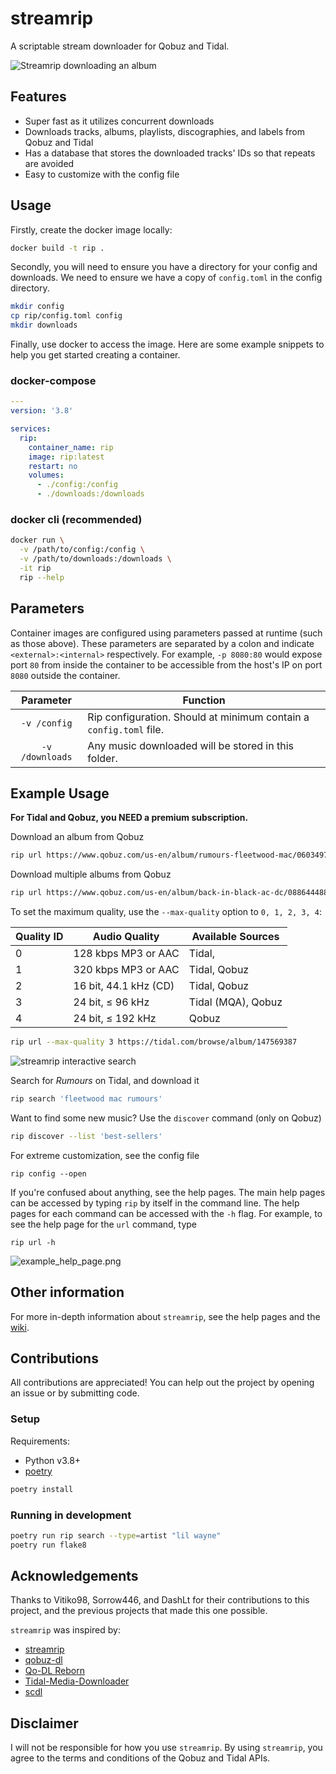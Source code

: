 # streamrip

A scriptable stream downloader for Qobuz and Tidal.

![Streamrip downloading an album](https://github.com/nathom/streamrip/blob/dev/demo/download_album.png?raw=true)

## Features

- Super fast as it utilizes concurrent downloads
- Downloads tracks, albums, playlists, discographies, and labels from Qobuz and Tidal
- Has a database that stores the downloaded tracks' IDs so that repeats are avoided
- Easy to customize with the config file

## Usage

Firstly, create the docker image locally:

```bash
docker build -t rip .
```

Secondly, you will need to ensure you have a directory for your config and downloads. We need to ensure we have a copy of `config.toml` in the config directory.

```bash
mkdir config
cp rip/config.toml config
mkdir downloads
```

Finally, use docker to access the image. Here are some example snippets to help you get started creating a container.

### docker-compose

```yaml
---
version: '3.8'

services:
  rip:
    container_name: rip
    image: rip:latest
    restart: no
    volumes:
      - ./config:/config
      - ./downloads:/downloads
```

### docker cli (recommended)

```bash
docker run \
  -v /path/to/config:/config \
  -v /path/to/downloads:/downloads \
  -it rip
  rip --help
```

## Parameters

Container images are configured using parameters passed at runtime (such as those above). These parameters are separated by a colon and indicate `<external>:<internal>` respectively. For example, `-p 8080:80` would expose port `80` from inside the container to be accessible from the host's IP on port `8080` outside the container.

|    Parameter    | Function                                                           |
| :-------------: | ------------------------------------------------------------------ |
|  `-v /config`   | Rip configuration. Should at minimum contain a `config.toml` file. |
| `-v /downloads` | Any music downloaded will be stored in this folder.                |

## Example Usage

**For Tidal and Qobuz, you NEED a premium subscription.**

Download an album from Qobuz

```bash
rip url https://www.qobuz.com/us-en/album/rumours-fleetwood-mac/0603497941032
```

Download multiple albums from Qobuz

```bash
rip url https://www.qobuz.com/us-en/album/back-in-black-ac-dc/0886444889841 https://www.qobuz.com/us-en/album/blue-train-john-coltrane/0060253764852
```

To set the maximum quality, use the `--max-quality` option to `0, 1, 2, 3, 4`:

| Quality ID | Audio Quality         | Available Sources  |
| ---------- | --------------------- | ------------------ |
| 0          | 128 kbps MP3 or AAC   | Tidal,             |
| 1          | 320 kbps MP3 or AAC   | Tidal, Qobuz       |
| 2          | 16 bit, 44.1 kHz (CD) | Tidal, Qobuz       |
| 3          | 24 bit, ≤ 96 kHz      | Tidal (MQA), Qobuz |
| 4          | 24 bit, ≤ 192 kHz     | Qobuz              |

```bash
rip url --max-quality 3 https://tidal.com/browse/album/147569387
```

![streamrip interactive search](https://github.com/nathom/streamrip/blob/dev/demo/album_search.png?raw=true)

Search for _Rumours_ on Tidal, and download it

```bash
rip search 'fleetwood mac rumours'
```

Want to find some new music? Use the `discover` command (only on Qobuz)

```bash
rip discover --list 'best-sellers'
```

For extreme customization, see the config file

```
rip config --open
```

If you're confused about anything, see the help pages. The main help pages can be accessed by typing `rip` by itself in the command line. The help pages for each command can be accessed with the `-h` flag. For example, to see the help page for the `url` command, type

```
rip url -h
```

![example_help_page.png](https://github.com/nathom/streamrip/blob/dev/demo/example_help_page.png?raw=true)

## Other information

For more in-depth information about `streamrip`, see the help pages and the [wiki](https://github.com/nathom/streamrip/wiki/).

## Contributions

All contributions are appreciated! You can help out the project by opening an issue
or by submitting code.

### Setup

Requirements:

- Python v3.8+
- [poetry](https://python-poetry.org/)

```bash
poetry install
```

### Running in development

```bash
poetry run rip search --type=artist "lil wayne"
poetry run flake8
```

## Acknowledgements

Thanks to Vitiko98, Sorrow446, and DashLt for their contributions to this project, and the previous projects that made this one possible.

`streamrip` was inspired by:

- [streamrip](ttps://github.com/nathom/streamrip)
- [qobuz-dl](https://github.com/vitiko98/qobuz-dl)
- [Qo-DL Reborn](https://github.com/badumbass/Qo-DL-Reborn)
- [Tidal-Media-Downloader](https://github.com/yaronzz/Tidal-Media-Downloader)
- [scdl](https://github.com/flyingrub/scdl)

## Disclaimer

I will not be responsible for how you use `streamrip`. By using `streamrip`, you agree to the terms and conditions of the Qobuz and Tidal APIs.
